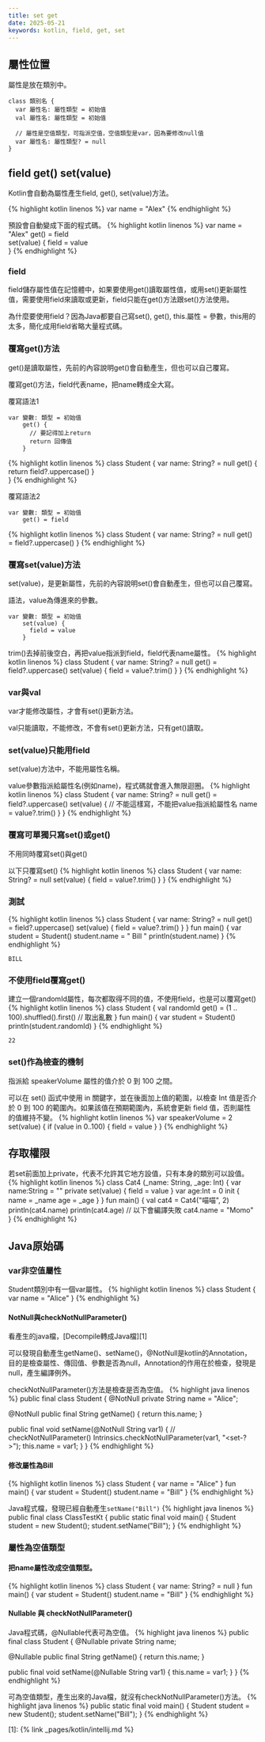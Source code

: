 ```yaml
---
title: set get
date: 2025-05-21
keywords: kotlin, field, get, set
---
```

## 屬性位置
屬性是放在類別中。
```
class 類別名 {
  var 屬性名: 屬性類型 = 初始值
  val 屬性名: 屬性類型 = 初始值

  // 屬性是空值類型，可指派空值，空值類型是var，因為要修改null值
  var 屬性名: 屬性類型? = null
}
```

## field get() set(value)
Kotlin會自動為屬性產生field, get(), set(value)方法。

{% highlight kotlin linenos %}
var name = "Alex"
{% endhighlight %}

預設會自動變成下面的程式碼。
{% highlight kotlin linenos %}
var name = "Alex"
    get() = field  
    set(value) {
        field = value    
    }
{% endhighlight %}

### field
field儲存屬性值在記憶體中，如果要使用get()讀取屬性值，或用set()更新屬性值，需要使用field來讀取或更新，field只能在get()方法跟set()方法使用。

為什麼要使用field？因為Java都要自己寫set(), get(), this.屬性 = 參數，this用的太多，簡化成用field省略大量程式碼。

### 覆寫get()方法
get()是讀取屬性，先前的內容說明get()會自動產生，但也可以自己覆寫。

覆寫get()方法，field代表name，把name轉成全大寫。

覆寫語法1
```
var 變數: 類型 = 初始值
    get() {
      // 要記得加上return
      return 回傳值
    }
```

{% highlight kotlin linenos %}
class Student {
    var name: String? = null
        get() {
            return field?.uppercase()
        }        
}
{% endhighlight %}

覆寫語法2
```
var 變數: 類型 = 初始值
    get() = field
```

{% highlight kotlin linenos %}
class Student {
    var name: String? = null
        get() = field?.uppercase()
}
{% endhighlight %}

### 覆寫set(value)方法
set(value)，是更新屬性，先前的內容說明set()會自動產生，但也可以自己覆寫。

語法，value為傳進來的參數。
```
var 變數: 類型 = 初始值
    set(value) {
      field = value    
    }
```

trim()去掉前後空白，再把value指派到field，field代表name屬性。
{% highlight kotlin linenos %}
class Student {
    var name: String? = null
        get() = field?.uppercase()
        set(value) {
            field = value?.trim()
        }
}
{% endhighlight %}

### var與val
var才能修改屬性，才會有set()更新方法。

val只能讀取，不能修改，不會有set()更新方法，只有get()讀取。

### set(value)只能用field
set(value)方法中，不能用屬性名稱。

value參數指派給屬性名(例如name)，程式碼就會進入無限迴圈。
{% highlight kotlin linenos %}
class Student {
    var name: String? = null
        get() = field?.uppercase()
        set(value) {
            // 不能這樣寫，不能把value指派給屬性名
            name = value?.trim()
        }
}
{% endhighlight %}

### 覆寫可單獨只寫set()或get()
不用同時覆寫set()與get()

以下只覆寫set()
{% highlight kotlin linenos %}
class Student {
    var name: String? = null
        set(value) {
            field = value?.trim()
        }
}
{% endhighlight %}

### 測試
{% highlight kotlin linenos %}
class Student {
    var name: String? = null
        get() = field?.uppercase()
        set(value) {
            field = value?.trim()
        }
}
fun main() {
    var student = Student()
    student.name = "     Bill      "
    println(student.name)
}
{% endhighlight %}
```
BILL
```

### 不使用field覆寫get()
建立一個randomId屬性，每次都取得不同的值，不使用field，也是可以覆寫get()
{% highlight kotlin linenos %}
class Student {
    val randomId
        get() = (1 .. 100).shuffled().first()  // 取出亂數
}
fun main() {
    var student = Student()
    println(student.randomId)
}
{% endhighlight %}
```
22
```

### set()作為檢查的機制
指派給 speakerVolume 屬性的值介於 0 到 100 之間。

可以在 set() 函式中使用 in 關鍵字，並在後面加上值的範圍，以檢查 Int 值是否介於 0 到 100 的範圍內。如果該值在預期範圍內，系統會更新 field 值，否則屬性的值維持不變。
{% highlight kotlin linenos %}
var speakerVolume = 2
    set(value) {
        if (value in 0..100) {
            field = value
        }
    }
{% endhighlight %}

## 存取權限
若set前面加上private，代表不允許其它地方設值，只有本身的類別可以設值。
{% highlight kotlin linenos %}
class Cat4 (_name: String, _age: Int) {
    var name:String = ""
        private set(value) {
            field = value
        }
    var age:Int = 0
    init {
        name = _name
        age = _age
    }
}
fun main() {
    val cat4 = Cat4("喵喵", 2)
    println(cat4.name)
    println(cat4.age)
    // 以下會編譯失敗
    cat4.name = "Momo"
}
{% endhighlight %}

## Java原始碼
### var非空值屬性
Student類別中有一個var屬性。
{% highlight kotlin linenos %}
class Student {
    var name = "Alice"
}
{% endhighlight %}

#### NotNull與checkNotNullParameter()
看產生的java檔，[Decompile轉成Java檔][1]

可以發現自動產生getName()、setName()，\@NotNull是kotlin的Annotation，目的是檢查屬性、傳回值、參數是否為null，Annotation的作用在於檢查，發現是null，產生編譯例外。

checkNotNullParameter()方法是檢查是否為空值。
{% highlight java linenos %}
public final class Student {
   @NotNull
   private String name = "Alice";

   @NotNull
   public final String getName() {
      return this.name;
   }

   public final void setName(@NotNull String var1) {
      // checkNotNullParameter()
      Intrinsics.checkNotNullParameter(var1, "<set-?>");
      this.name = var1;
   }
}
{% endhighlight %}

#### 修改屬性為Bill
{% highlight kotlin linenos %}
class Student {
    var name = "Alice"
}
fun main() {
    var student = Student()
    student.name = "Bill"
}
{% endhighlight %}

Java程式檔，發現已經自動產生`setName("Bill")`
{% highlight java linenos %}
public final class ClassTestKt {
   public static final void main() {
      Student student = new Student();
      student.setName("Bill");
   }
{% endhighlight %}

### 屬性為空值類型
#### 把name屬性改成空值類型。
{% highlight kotlin linenos %}
class Student {
    var name: String? = null
}
fun main() {
    var student = Student()
    student.name = "Bill"
}
{% endhighlight %}

#### Nullable 與 checkNotNullParameter()
Java程式碼，\@Nullable代表可為空值。
{% highlight java linenos %}
public final class Student {
   @Nullable
   private String name;

   @Nullable
   public final String getName() {
      return this.name;
   }

   public final void setName(@Nullable String var1) {
      this.name = var1;
   }
}
{% endhighlight %}

可為空值類型，產生出來的Java檔，就沒有checkNotNullParameter()方法。
{% highlight java linenos %}
   public static final void main() {
      Student student = new Student();
      student.setName("Bill");
   }
{% endhighlight %}



[1]: {% link _pages/kotlin/intellij.md %}